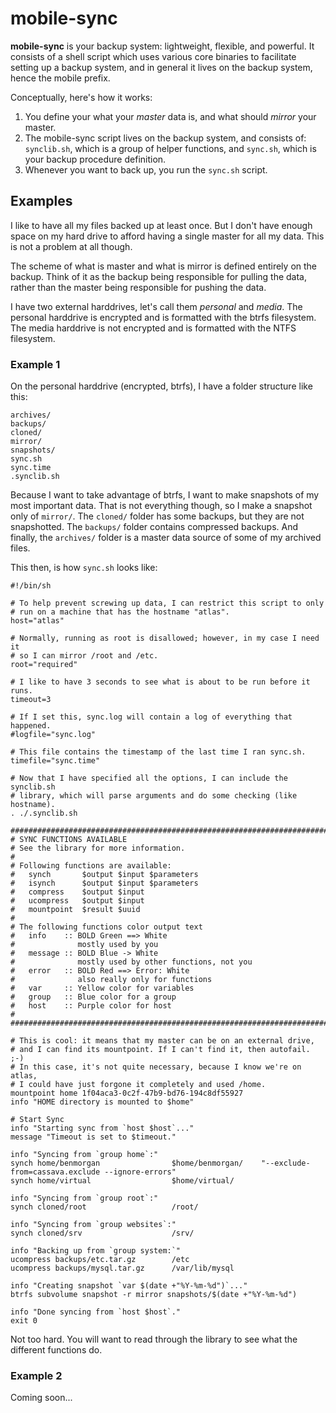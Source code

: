 mobile-sync
===========

**mobile-sync** is your backup system: lightweight, flexible, and powerful.
It consists of a shell script which uses various core binaries to facilitate
setting up a backup system, and in general it lives on the backup system,
hence the mobile prefix.

Conceptually, here's how it works:

 1. You define your what your *master* data is, and what should *mirror* your
    master.
 2. The mobile-sync script lives on the backup system, and consists of:
        `synclib.sh`, which is a group of helper functions, and
        `sync.sh`, which is your backup procedure definition.
 3. Whenever you want to back up, you run the `sync.sh` script.

## Examples
I like to have all my files backed up at least once.
But I don't have enough space on my hard drive to afford having a single master
for all my data. This is not a problem at all though.

The scheme of what is master and what is mirror is defined entirely on the
backup. Think of it as the backup being responsible for pulling the data,
rather than the master being responsible for pushing the data.

I have two external harddrives, let's call them *personal* and *media*.
The personal harddrive is encrypted and is formatted with the btrfs filesystem.
The media harddrive is not encrypted and is formatted with the NTFS filesystem.

### Example 1
On the personal harddrive (encrypted, btrfs), I have a folder structure like this:

    archives/
    backups/
    cloned/
    mirror/
    snapshots/
    sync.sh
    sync.time
    .synclib.sh

Because I want to take advantage of btrfs, I want to make snapshots of my
most important data. That is not everything though, so I make a snapshot only
of `mirror/`. The `cloned/` folder has some backups, but they are not
snapshotted. The `backups/` folder contains compressed backups. And finally,
the `archives/` folder is a master data source of some of my archived files.

This then, is how `sync.sh` looks like:

    #!/bin/sh

    # To help prevent screwing up data, I can restrict this script to only
    # run on a machine that has the hostname "atlas".
    host="atlas"

    # Normally, running as root is disallowed; however, in my case I need it
    # so I can mirror /root and /etc.
    root="required"

    # I like to have 3 seconds to see what is about to be run before it runs.
    timeout=3

    # If I set this, sync.log will contain a log of everything that happened.
    #logfile="sync.log"

    # This file contains the timestamp of the last time I ran sync.sh.
    timefile="sync.time"

    # Now that I have specified all the options, I can include the synclib.sh
    # library, which will parse arguments and do some checking (like hostname).
    . ./.synclib.sh

    ##########################################################################
    # SYNC FUNCTIONS AVAILABLE
    # See the library for more information.
    #
    # Following functions are available:
    #   synch       $output $input $parameters
    #   isynch      $output $input $parameters
    #   compress    $output $input
    #   ucompress   $output $input
    #   mountpoint  $result $uuid
    #
    # The following functions color output text
    #   info    :: BOLD Green ==> White
    #              mostly used by you
    #   message :: BOLD Blue -> White
    #              mostly used by other functions, not you
    #   error   :: BOLD Red ==> Error: White
    #              also really only for functions
    #   var     :: Yellow color for variables
    #   group   :: Blue color for a group
    #   host    :: Purple color for host
    #
    ##########################################################################

    # This is cool: it means that my master can be on an external drive,
    # and I can find its mountpoint. If I can't find it, then autofail. ;-)
    # In this case, it's not quite necessary, because I know we're on atlas,
    # I could have just forgone it completely and used /home.
    mountpoint home 1f04aca3-0c2f-47b9-bd76-194c8df55927
    info "HOME directory is mounted to $home"

    # Start Sync
    info "Starting sync from `host $host`..."
    message "Timeout is set to $timeout."

    info "Syncing from `group home`:"
    synch home/benmorgan                $home/benmorgan/    "--exclude-from=cassava.exclude --ignore-errors"
    synch home/virtual                  $home/virtual/

    info "Syncing from `group root`:"
    synch cloned/root                   /root/

    info "Syncing from `group websites`:"
    synch cloned/srv                    /srv/

    info "Backing up from `group system:`"
    ucompress backups/etc.tar.gz        /etc
    ucompress backups/mysql.tar.gz      /var/lib/mysql

    info "Creating snapshot `var $(date +"%Y-%m-%d")`..."
    btrfs subvolume snapshot -r mirror snapshots/$(date +"%Y-%m-%d")

    info "Done syncing from `host $host`."
    exit 0

Not too hard. You will want to read through the library to see what the
different functions do.

### Example 2
Coming soon...
